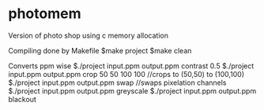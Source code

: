 # photomem
Version of photo shop using c memory allocation

Compiling done by Makefile
$make project
$make clean

Converts ppm wise
$./project input.ppm output.ppm contrast 0.5 
$./project input.ppm output.ppm crop 50 50 100 100 //crops to (50,50) to (100,100)
$./project input.ppm output.ppm swap //swaps pixelation channels
$./project input.ppm output.ppm greyscale
$./project input.ppm output.ppm blackout
